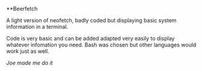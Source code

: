 **Beerfetch

A light version of neofetch, badly coded but displaying basic system information in a terminal.

Code is very basic and can be added adapted very easily to display whatever infomation you need. Bash was chosen but other
languages would work just as well.

*Joe made me do it*


